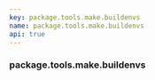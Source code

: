 ```yaml
---
key: package.tools.make.buildenvs
name: package.tools.make.buildenvs
api: true
---
```


### package.tools.make.buildenvs
